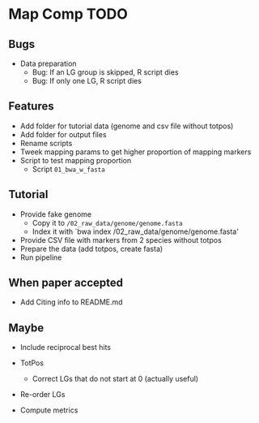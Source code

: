 # Map Comp TODO

## Bugs

- Data preparation
  - Bug: If an LG group is skipped, R script dies
  - Bug: If only one LG, R script dies

## Features

- Add folder for tutorial data (genome and csv file without totpos)
- Add folder for output files
- Rename scripts
- Tweek mapping params to get higher proportion of mapping markers
- Script to test mapping proportion
  - Script `01_bwa_w_fasta`

## Tutorial
- Provide fake genome
  - Copy it to `/02_raw_data/genome/genome.fasta`
  - Index it with `bwa index /02_raw_data/genome/genome.fasta'
- Provide CSV file with markers from 2 species without totpos
- Prepare the data (add totpos, create fasta)
- Run pipeline

## When paper accepted

- Add Citing info to README.md

## Maybe

- Include reciprocal best hits

- TotPos
  - Correct LGs that do not start at 0 (actually useful)

- Re-order LGs
- Compute metrics
